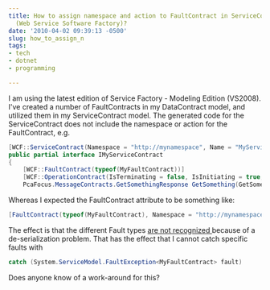 ```yaml
---
title: How to assign namespace and action to FaultContract in ServiceContract Interface
  (Web Service Software Factory)?
date: '2010-04-02 09:39:13 -0500'
slug: how_to_assign_n
tags:
- tech
- dotnet
- programming

---
```


I am using the latest edition of Service Factory - Modeling Edition (VS2008).
I've created a number of FaultContracts in my DataContract model, and utilized
them in my ServiceContract model. The generated code for the ServiceContract
does not include the namespace or action for the FaultContract, e.g.

<!-- truncate -->

```csharp
[WCF::ServiceContract(Namespace = "http://mynamespace", Name = "MyServiceContract", SessionMode = WCF::SessionMode.Allowed, ProtectionLevel = ProtectionLevel.None )]
public partial interface IMyServiceContract
{
	[WCF::FaultContract(typeof(MyFaultContract))]
	[WCF::OperationContract(IsTerminating = false, IsInitiating = true, IsOneWay = false, AsyncPattern = false, Action = "http://mynamespace/Contract/GetSomething", ProtectionLevel = ProtectionLevel.None)]
	PcaFocus.MessageContracts.GetSomethingResponse GetSomething(GetSomethingRequest request);
```

Whereas I expected the FaultContract attribute to be something like:

```csharp
[FaultContract(typeof(MyFaultContract), Namespace = "http://mynamespace", Action = "http://mynamespace/MyFaultContract", Name = "MyFaultContract")]
```

The effect is that the different Fault types [are
not recognized ](https://connect.microsoft.com/VisualStudio/feedback/details/437564/faultexception-t-doesn-t-work-right-with-multiple-fault-contract-detail-types-that-are-related-derived-from-each-other-and-when-using-basichttpbinding?wa=wsignin1.0) because of a de-serialization problem. That has the effect
that I cannot catch specific faults with

```csharp
catch (System.ServiceModel.FaultException<MyFaultContract> fault)
```

Does anyone know of a work-around for this?
